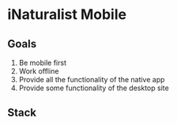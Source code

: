 # iNaturalist Mobile 

## Goals

1. Be mobile first
2. Work offline
3. Provide all the functionality of the native app
4. Provide some functionality of the desktop site

## Stack